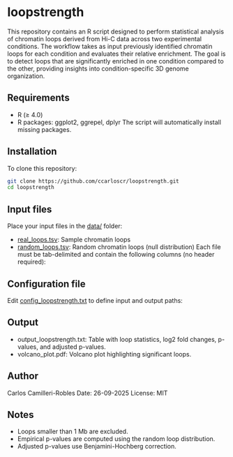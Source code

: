 # loopstrength

This repository contains an R script designed to perform statistical analysis of chromatin loops derived from Hi-C data across two experimental conditions. The workflow takes as input previously identified chromatin loops for each condition and evaluates their relative enrichment. The goal is to detect loops that are significantly enriched in one condition compared to the other, providing insights into condition-specific 3D genome organization.


## Requirements
- R (≥ 4.0)
- R packages: ggplot2, ggrepel, dplyr
The script will automatically install missing packages.


## Installation
To clone this repository:
```bash
git clone https://github.com/ccarloscr/loopstrength.git
cd loopstrength
```


## Input files
Place your input files in the [data/](./data/) folder:
- [real_loops.tsv](./data/real_loops.tsv): Sample chromatin loops
- [random_loops.tsv](./data/random_loops.tsv): Random chromatin loops (null distribution)
Each file must be tab-delimited and contain the following columns (no header required):


## Configuration file
Edit [config_loopstrength.txt](./config_loopstrength.txt) to define input and output paths:


## Output
- output_loopstrength.txt: Table with loop statistics, log2 fold changes, p-values, and adjusted p-values.
- volcano_plot.pdf: Volcano plot highlighting significant loops.


## Author
Carlos Camilleri-Robles
Date: 26-09-2025
License: MIT


## Notes
- Loops smaller than 1 Mb are excluded.
- Empirical p-values are computed using the random loop distribution.
- Adjusted p-values use Benjamini-Hochberg correction.
